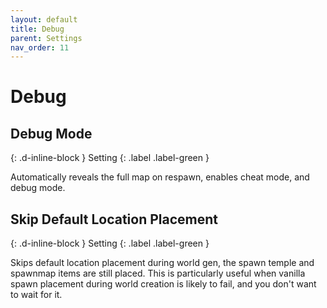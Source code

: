 ```yaml
---
layout: default
title: Debug
parent: Settings
nav_order: 11
---
```


# Debug

## Debug Mode
{: .d-inline-block }
Setting
{: .label .label-green }

Automatically reveals the full map on respawn, enables cheat mode, and debug mode.

## Skip Default Location Placement
{: .d-inline-block }
Setting
{: .label .label-green }

Skips default location placement during world gen, the spawn temple and spawnmap items are still placed.
This is particularly useful when vanilla spawn placement during world creation is likely to fail, and you don't want to wait for it.